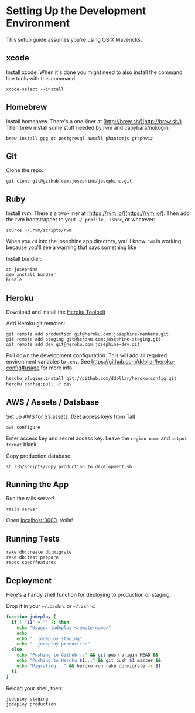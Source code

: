 # Setting Up the Development Environment

This setup guide assumes you're using OS X Mavericks.

## xcode

Install xcode. When it's done you might need to also install the command line tools with this command:

```
xcode-select --install
```

## Homebrew

Install homebrew. There's a one-liner at [http://brew.sh/](http://brew.sh/).
Then brew install some stuff needed by rvm and capybara/nokogiri:

```
brew install gpg qt postgresql awscli phantomjs graphviz
```

## Git

Clone the repo:

```
git clone git@github.com:josephine/josephine.git
```

## Ruby

Install rvm. There's a two-liner at [https://rvm.io/](https://rvm.io/).
Then add the rvm bootstrapper to your `~/.profile`, `.zshrc`, or whatever:

```
source ~/.rvm/scripts/rvm
```

When you `cd` into the josephine app directory, you'll know `rvm` is working because you'll see a warning that says something like

Install bundler:

```
cd josephine
gem install bundler
bundle
```

## Heroku

Download and install the [Heroku Toolbelt](https://toolbelt.heroku.com/)

Add Heroku git remotes:

```
git remote add production git@heroku.com:josephine-members.git
git remote add staging git@heroku.com:josephine-staging.git
git remote add dev git@heroku.com:josephine-dev.git
```

Pull down the development configuration. This will add all required environment
variables to `.env`. See https://github.com/ddollar/heroku-config#usage for more info.

```sh
heroku plugins:install git://github.com/ddollar/heroku-config.git
heroku config:pull -r dev
```

## AWS / Assets / Database

Set up AWS for S3 assets. (Get access keys from Tal)

```
aws configure
```

Enter access key and secret access key. Leave the `region name` and `output format` blank.

Copy production database:

```
sh lib/scripts/copy_production_to_development.sh
```

## Running the App

Run the rails server!

```
rails server
```

Open [localhost:3000](http://localhost:3000). Voila!

## Running Tests

```
rake db:create db:migrate
rake db:test:prepare
rspec spec/features
```

## Deployment

Here's a handy shell function for deploying to production or staging.

Drop it in your `~/.bashrc` or `~/.zshrc`:

```sh
function jodeploy {
  if [ "$1" = "" ]; then
    echo "Usage: jodeploy <remote-name>"
    echo
    echo "  jodeploy staging"
    echo "  jodeploy production"
  else
    echo "Pushing to Github..." && git push origin HEAD &&
    echo "Pushing to Heroku $1..." && git push $1 master &&
    echo "Migrating..." && heroku run rake db:migrate -r $1
  fi
}
```

Reload your shell, then:

```
jodeploy staging
jodeploy production
```
